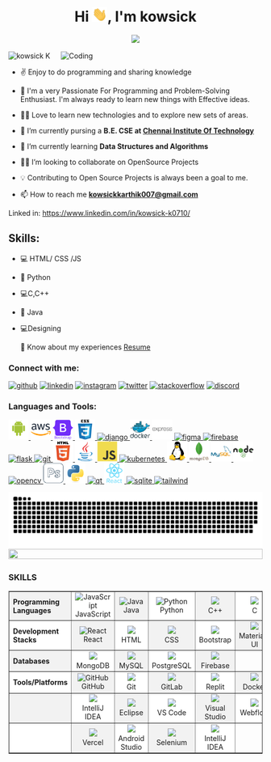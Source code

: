 
<h1 align="center">Hi <img src="https://raw.githubusercontent.com/ABSphreak/ABSphreak/master/gifs/Hi.gif" width="30px">, I'm kowsick </h1>
<p align="center">
  <a href="https://github.com/Ratheshan03/readme-typing-svg"><img src="https://readme-typing-svg.herokuapp.com?lines=Computer+Science+Undergraduate;Aspiring+Software+Developer+Engineer;Full+Stack+Web+Developer;DevOps+Engineer&center=true&width=500&height=50"></a>
</p>

<!--<h1 align="center">Hi 👋, I'm kowsick </h1>-->

<img align="right" alt="Coding" width="400" src="https://user-images.githubusercontent.com/74038190/229223263-cf2e4b07-2615-4f87-9c38-e37600f8381a.gif">


<p align="left"> <img src="https://komarev.com/ghpvc/?username=iamrudhresh&label=Profile%20views&color=0e75b6&style=flat" alt="kowsick K" /> </p>

- ✌️ Enjoy to do programming and sharing knowledge

- 🥋 I'm a very Passionate For Programming and Problem-Solving Enthusiast. I'm always ready to learn new things with Effective ideas.

- 👨‍💻 Love to learn new technologies and to explore new sets of areas.

- 🔭 I’m currently pursing a **B.E. CSE at [Chennai Institute Of Technology](https://www.citchennai.edu.in/)**

- 🌱 I’m currently learning **Data Structures and Algorithms**
  
- 💭👯 I’m looking to collaborate on OpenSource Projects

- 💡 Contributing to Open Source Projects is always been a goal to me.

- 📫 How to reach me **kowsickkarthik007@gmail.com**

Linked in:
https://www.linkedin.com/in/kowsick-k0710/

## Skills: 
* 💻 HTML/ CSS /JS
* 🐍 Python
* 💻C,C++
* 📲 Java
* 💻Designing


  📄 Know about my experiences [Resume](https://drive.google.com/file/d/1sdfQxIbfGh53PMauBWz9tsWx6uyP2mAY/view?usp=drivesdk)
 <h3 align="left">Connect with me:</h3>
 
[<img src='https://cdn.jsdelivr.net/npm/simple-icons@3.0.1/icons/github.svg' alt='github' height='40'>](https://github.com/kowsick10?tab=repositories)  [<img src='https://cdn.jsdelivr.net/npm/simple-icons@3.0.1/icons/linkedin.svg' alt='linkedin' height='40'>](https://www.linkedin.com/in/kowsick-k0710/)  [<img src='https://cdn.jsdelivr.net/npm/simple-icons@3.0.1/icons/instagram.svg' alt='instagram' height='40'>]([https://www.instagram.com/itz_me_kowsick_/])  [<img src='https://cdn.jsdelivr.net/npm/simple-icons@3.0.1/icons/twitter.svg' alt='twitter' height='40'>](https://twitter.com/kowsickkarthik)  [<img src='https://cdn.jsdelivr.net/npm/simple-icons@3.0.1/icons/stackoverflow.svg' alt='stackoverflow' height='40'>]((https://stackoverflow.com/users/23164146/kowsick-k))  [<img src='https://cdn.jsdelivr.net/npm/simple-icons@3.0.1/icons/discord.svg' alt='discord' height='40'>](https://discord.com/channels/@me)


<h3 align="left">Languages and Tools:</h3>
<p align="left"> <a href="https://developer.android.com" target="_blank" rel="noreferrer"> <img src="https://raw.githubusercontent.com/devicons/devicon/master/icons/android/android-original-wordmark.svg" alt="android" width="40" height="40"/> </a> <a href="https://aws.amazon.com" target="_blank" rel="noreferrer"> <img src="https://raw.githubusercontent.com/devicons/devicon/master/icons/amazonwebservices/amazonwebservices-original-wordmark.svg" alt="aws" width="40" height="40"/> </a> <a href="https://getbootstrap.com" target="_blank" rel="noreferrer"> <img src="https://raw.githubusercontent.com/devicons/devicon/master/icons/bootstrap/bootstrap-plain-wordmark.svg" alt="bootstrap" width="40" height="40"/> </a> <a href="https://www.w3schools.com/css/" target="_blank" rel="noreferrer"> <img src="https://raw.githubusercontent.com/devicons/devicon/master/icons/css3/css3-original-wordmark.svg" alt="css3" width="40" height="40"/> </a> <a href="https://www.djangoproject.com/" target="_blank" rel="noreferrer"> <img src="https://cdn.worldvectorlogo.com/logos/django.svg" alt="django" width="40" height="40"/> </a> <a href="https://www.docker.com/" target="_blank" rel="noreferrer"> <img src="https://raw.githubusercontent.com/devicons/devicon/master/icons/docker/docker-original-wordmark.svg" alt="docker" width="40" height="40"/> </a> <a href="https://expressjs.com" target="_blank" rel="noreferrer"> <img src="https://raw.githubusercontent.com/devicons/devicon/master/icons/express/express-original-wordmark.svg" alt="express" width="40" height="40"/> </a> <a href="https://www.figma.com/" target="_blank" rel="noreferrer"> <img src="https://www.vectorlogo.zone/logos/figma/figma-icon.svg" alt="figma" width="40" height="40"/> </a> <a href="https://firebase.google.com/" target="_blank" rel="noreferrer"> <img src="https://www.vectorlogo.zone/logos/firebase/firebase-icon.svg" alt="firebase" width="40" height="40"/> </a> <a href="https://flask.palletsprojects.com/" target="_blank" rel="noreferrer"> <img src="https://www.vectorlogo.zone/logos/pocoo_flask/pocoo_flask-icon.svg" alt="flask" width="40" height="40"/> </a> <a href="https://git-scm.com/" target="_blank" rel="noreferrer"> <img src="https://www.vectorlogo.zone/logos/git-scm/git-scm-icon.svg" alt="git" width="40" height="40"/> </a> <a href="https://www.w3.org/html/" target="_blank" rel="noreferrer"> <img src="https://raw.githubusercontent.com/devicons/devicon/master/icons/html5/html5-original-wordmark.svg" alt="html5" width="40" height="40"/> </a> <a href="https://www.java.com" target="_blank" rel="noreferrer"> <img src="https://raw.githubusercontent.com/devicons/devicon/master/icons/java/java-original.svg" alt="java" width="40" height="40"/> </a> <a href="https://developer.mozilla.org/en-US/docs/Web/JavaScript" target="_blank" rel="noreferrer"> <img src="https://raw.githubusercontent.com/devicons/devicon/master/icons/javascript/javascript-original.svg" alt="javascript" width="40" height="40"/> </a> <a href="https://kubernetes.io" target="_blank" rel="noreferrer"> <img src="https://www.vectorlogo.zone/logos/kubernetes/kubernetes-icon.svg" alt="kubernetes" width="40" height="40"/> </a> <a href="https://www.linux.org/" target="_blank" rel="noreferrer"> <img src="https://raw.githubusercontent.com/devicons/devicon/master/icons/linux/linux-original.svg" alt="linux" width="40" height="40"/> </a> <a href="https://www.mongodb.com/" target="_blank" rel="noreferrer"> <img src="https://raw.githubusercontent.com/devicons/devicon/master/icons/mongodb/mongodb-original-wordmark.svg" alt="mongodb" width="40" height="40"/> </a> <a href="https://www.mysql.com/" target="_blank" rel="noreferrer"> <img src="https://raw.githubusercontent.com/devicons/devicon/master/icons/mysql/mysql-original-wordmark.svg" alt="mysql" width="40" height="40"/> </a> <a href="https://nodejs.org" target="_blank" rel="noreferrer"> <img src="https://raw.githubusercontent.com/devicons/devicon/master/icons/nodejs/nodejs-original-wordmark.svg" alt="nodejs" width="40" height="40"/> </a> <a href="https://opencv.org/" target="_blank" rel="noreferrer"> <img src="https://www.vectorlogo.zone/logos/opencv/opencv-icon.svg" alt="opencv" width="40" height="40"/> </a> <a href="https://www.photoshop.com/en" target="_blank" rel="noreferrer"> <img src="https://raw.githubusercontent.com/devicons/devicon/master/icons/photoshop/photoshop-line.svg" alt="photoshop" width="40" height="40"/> </a> <a href="https://www.python.org" target="_blank" rel="noreferrer"> <img src="https://raw.githubusercontent.com/devicons/devicon/master/icons/python/python-original.svg" alt="python" width="40" height="40"/> </a> <a href="https://www.qt.io/" target="_blank" rel="noreferrer"> <img src="https://upload.wikimedia.org/wikipedia/commons/0/0b/Qt_logo_2016.svg" alt="qt" width="40" height="40"/> </a> <a href="https://reactjs.org/" target="_blank" rel="noreferrer"> <img src="https://raw.githubusercontent.com/devicons/devicon/master/icons/react/react-original-wordmark.svg" alt="react" width="40" height="40"/> </a> <a href="https://www.sqlite.org/" target="_blank" rel="noreferrer"> <img src="https://www.vectorlogo.zone/logos/sqlite/sqlite-icon.svg" alt="sqlite" width="40" height="40"/> </a> <a href="https://tailwindcss.com/" target="_blank" rel="noreferrer"> <img src="https://www.vectorlogo.zone/logos/tailwindcss/tailwindcss-icon.svg" alt="tailwind" width="40" height="40"/> </a> </p>

<picture>
  <source media="(prefers-color-scheme: dark)" srcset="https://raw.githubusercontent.com/platane/platane/output/github-contribution-grid-snake-dark.svg">
  <source media="(prefers-color-scheme: light)" srcset="https://raw.githubusercontent.com/platane/platane/output/github-contribution-grid-snake.svg">
  <img alt="github contribution grid snake animation" src="https://raw.githubusercontent.com/platane/platane/output/github-contribution-grid-snake.svg">
</picture>

<br>
  <img src="https://i.gifer.com/origin/8c/8cd3f1898255c045143e1da97fbabf10_w200.gif" height="20" width="100%">
<br>
<h3 align="left"><b>SKILLS</b></h3>
<table border="1" cellpadding="10" cellspacing="0" style="border-collapse: collapse;">
  <tr>
    <th align="left" style="background-color: #f2f2f2;">Programming Languages</th>
    <td align="center" width="96" style="background-color: #ffffff;">
      <img src="https://techstack-generator.vercel.app/js-icon.svg" alt="JavaScript" width="65" height="65" />
      <br>JavaScript
    </td>
    <td align="center" width="96" style="background-color: #f2f2f2;">
      <img src="https://techstack-generator.vercel.app/java-icon.svg" alt="Java" width="65" height="65" />
      <br>Java
    </td>
    <td align="center" width="96" style="background-color: #ffffff;">
      <img src="https://techstack-generator.vercel.app/python-icon.svg" alt="Python" width="65" height="65" />
      <br>Python
    </td>
    <td align="center" width="96" style="background-color: #f2f2f2;">
      <a href="https://skillicons.dev">
        <img src="https://skillicons.dev/icons?i=cpp" />
      </a>
      <br>C++
    </td>
    <td align="center" width="96" style="background-color: #ffffff;">
      <a href="https://skillicons.dev">
        <img src="https://skillicons.dev/icons?i=c" />
      </a>
      <br>C
    </td>
  </tr>
  <tr>
    <th align="left" style="background-color: #ffffff;">Development Stacks</th>
    <td align="center" width="96" style="background-color: #f2f2f2;">
      <img src="https://techstack-generator.vercel.app/react-icon.svg" alt="React" width="65" height="65" />
      <br>React
    </td>
    <td align="center" width="96" style="background-color: #ffffff;">
      <a href="https://skillicons.dev">
        <img src="https://skillicons.dev/icons?i=html" />
      </a>
      <br>HTML
    </td>
    <td align="center" width="96" style="background-color: #f2f2f2;">
      <a href="https://skillicons.dev">
        <img src="https://skillicons.dev/icons?i=css" />
      </a>
      <br>CSS
    </td>
    <td align="center" width="96" style="background-color: #ffffff;">
      <a href="https://skillicons.dev">
        <img src="https://skillicons.dev/icons?i=bootstrap" />
      </a>
      <br>Bootstrap
    </td>
    <td align="center" width="96" style="background-color: #f2f2f2;">
      <a href="https://skillicons.dev">
        <img src="https://skillicons.dev/icons?i=mui" />
      </a>
      <br>Material-UI
    </td>
    <td align="center" width="96" style="background-color: #ffffff;">
      <a href="https://skillicons.dev">
        <img src="https://skillicons.dev/icons?i=tailwind" />
      </a>
      <br>Tailwind
    </td>
  </tr>
  <tr>
    <th align="left" style="background-color: #f2f2f2;">Databases</th>
    <td align="center" width="96" style="background-color: #ffffff;">
      <a href="https://skillicons.dev">
        <img src="https://skillicons.dev/icons?i=mongodb" />
      </a>
      <br>MongoDB
    </td>
    <td align="center" width="96" style="background-color: #f2f2f2;">
      <a href="https://skillicons.dev">
        <img src="https://skillicons.dev/icons?i=mysql" />
      </a>
      <br>MySQL
    </td>
    <td align="center" width="96" style="background-color: #ffffff;">
      <a href="https://skillicons.dev">
        <img src="https://skillicons.dev/icons?i=postgresql" />
      </a>
      <br>PostgreSQL
    </td>
    <td align="center" width="96" style="background-color: #f2f2f2;">
      <a href="https://skillicons.dev">
        <img src="https://skillicons.dev/icons?i=firebase" />
      </a>
      <br>Firebase
    </td>
  </tr>
  <tr>
    <th align="left" style="background-color: #ffffff;">Tools/Platforms</th>
    <td align="center" width="96" style="background-color: #f2f2f2;">
      <img src="https://techstack-generator.vercel.app/github-icon.svg" alt="GitHub" width="65" height="65" />
      <br>GitHub
    </td>
    <td align="center" width="96" style="background-color: #ffffff;">
      <a href="https://skillicons.dev">
        <img src="https://skillicons.dev/icons?i=git" />
      </a>
      <br>Git
    </td>
    <td align="center" width="96" style="background-color: #f2f2f2;">
      <a href="https://skillicons.dev">
        <img src="https://skillicons.dev/icons?i=gitlab" />
      </a>
      <br>GitLab
    </td>
    <td align="center" width="96" style="background-color: #ffffff;">
      <a href="https://skillicons.dev">
        <img src="https://skillicons.dev/icons?i=replit" />
      </a>
      <br>Replit
    </td>
    <td align="center" width="96" style="background-color: #f2f2f2;">
      <a href="https://skillicons.dev">
        <img src="https://skillicons.dev/icons?i=docker" />
      </a>
      <br>Docker
    </td>
    <td align="center" width="96" style="background-color: #ffffff;">
      <a href="https://skillicons.dev">
        <img src="https://skillicons.dev/icons?i=figma" />
      </a>
      <br>Figma
    </td>
  </tr>
  <tr>
    <th align="left" style="background-color: #f2f2f2;"></th>
    <td align="center" width="96" style="background-color: #ffffff;">
      <a href="https://skillicons.dev">
        <img src="https://skillicons.dev/icons?i=idea" />
      </a>
      <br>IntelliJ IDEA
    </td>
    <td align="center" width="96" style="background-color: #f2f2f2;">
      <a href="https://skillicons.dev">
        <img src="https://skillicons.dev/icons?i=eclipse" />
      </a>
      <br>Eclipse
    </td>
    <td align="center" width="96" style="background-color: #ffffff;">
      <a href="https://skillicons.dev">
        <img src="https://skillicons.dev/icons?i=vscode" />
      </a>
      <br>VS Code
    </td>
    <td align="center" width="96" style="background-color: #f2f2f2;">
      <a href="https://skillicons.dev">
        <img src="https://skillicons.dev/icons?i=visualstudio" />
      </a>
      <br>Visual Studio
    </td>
    <td align="center" width="96" style="background-color: #ffffff;">
      <a href="https://skillicons.dev">
        <img src="https://skillicons.dev/icons?i=webflow" />
      </a>
      <br>Webflow
    </td>
    <td align="center" width="96" style="background-color: #f2f2f2;">
      <a href="https://skillicons.dev">
        <img src="https://skillicons.dev/icons?i=netlify" />
      </a>
      <br>Netlify
    </td>
  </tr>
  <tr>
    <th align="left" style="background-color: #ffffff;"></th>
    <td align="center" width="96" style="background-color: #f2f2f2;">
      <a href="https://skillicons.dev">
        <img src="https://skillicons.dev/icons?i=vercel" />
      </a>
      <br>Vercel
    </td>
    <td align="center" width="96" style="background-color: #ffffff;">
      <a href="https://skillicons.dev">
        <img src="https://skillicons.dev/icons?i=androidstudio" />
      </a>
      <br>Android Studio
    </td>
    <td align="center" width="96" style="background-color: #f2f2f2;">
      <a href="https://skillicons.dev">
        <img src="https://skillicons.dev/icons?i=selenium" />
      </a>
      <br>Selenium
    </td>
    <td align="center" width="96" style="background-color: #ffffff;">
      <a href="https://skillicons.dev">
        <img src="https://skillicons.dev/icons?i=idea" />
      </a>
      <br>IntelliJ IDEA
    </td>
  </tr>
</table>
<br>





